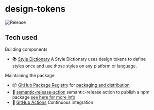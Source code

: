 # design-tokens
![Release](https://github.com/remindle/design-tokens/workflows/Release/badge.svg)

## Tech used
Building components
- 📚 [Style Dictionary](https://github.com/amzn/style-dictionary) A Style Dictionary uses design tokens to define styles once and use those styles on any platform or language.

Maintaining the package
- 📦 [GitHub Package Registry](https://github.com/orgs/remindle/packages?repo_name=design-tokens) for [packaging and distribution](https://docs.github.com/en/packages)
- 🚢 [semantic-release-action](https://github.com/cycjimmy/semantic-release-action) semantic-release action to publish a npm package [see here for more info](https://github.com/semantic-release/semantic-release)
- 🚥 [GitHub Actions](https://github.com/remindle/design-tokens/actions) Continuous integration
